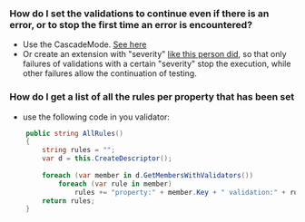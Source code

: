 ### How do I set the validations to continue even if there is an error, or to stop the first time an error is encountered?
* Use the CascadeMode. [See here](https://github.com/JeremySkinner/FluentValidation/wiki/Configuring-a-Validator#setting-the-cascade-mode)
* Or create an extension with "severity" [like this person did](https://fluentvalidation.codeplex.com/discussions/355890), so that only failures of validations with a certain "severity" stop the execution, while other failures allow the continuation of testing.   

### How do I get a list of all the rules per property that has been set
* use the following code in you validator: 

```C#
    public string AllRules()  
    {  
        string rules = "";  
        var d = this.CreateDescriptor();  
  
        foreach (var member in d.GetMembersWithValidators())  
            foreach (var rule in member)  
                rules += "property:" + member.Key + " validation:" + rule +  Environment.NewLine;  
        return rules;  
    }
```
